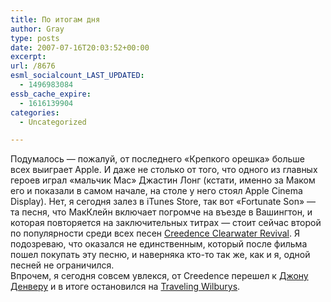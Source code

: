 ```yaml
---
title: По итогам дня
author: Gray
type: posts
date: 2007-07-16T20:03:52+00:00
excerpt:
url: /8676
esml_socialcount_LAST_UPDATED:
  - 1496983084
essb_cache_expire:
  - 1616139904
categories:
  - Uncategorized

---
```








Подумалось &#8212; пожалуй, от последнего &#171;Крепкого орешка&#187; больше всех выиграет Apple. И даже не столько от того, что одного из главных героев играл &#171;мальчик Mac&#187; Джастин Лонг (кстати, именно за Маком его и показали в самом начале, на столе у него стоял Apple Cinema Display). Нет, я сегодня залез в iTunes Store, так вот &#171;Fortunate Son&#187; &#8212; та песня, что МакКлейн включает погромче на въезде в Вашингтон, и которая повторяется на заключительных титрах &#8212; стоит сейчас второй по популярности среди всех песен <a href="http://en.wikipedia.org/wiki/Creedence" target="_blank">Creedence Clearwater Revival</a>. Я подозреваю, что оказался не единственным, который после фильма пошел покупать эту песню, и наверняка кто-то так же, как и я, одной песней не ограничился.  
Впрочем, я сегодня совсем увлекся, от Creedence перешел к <a href="http://en.wikipedia.org/wiki/John_Denver" target="_blank">Джону Денверу</a> и в итоге остановился на <a href="http://en.wikipedia.org/wiki/Traveling_Wilburys" target="_blank">Traveling Wilburys</a>.